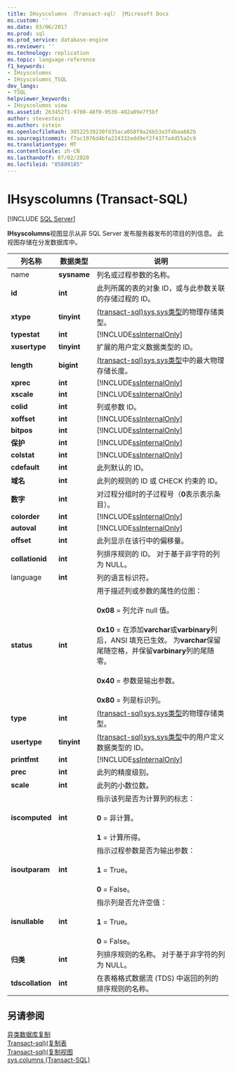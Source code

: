```yaml
---
title: IHsyscolumns （Transact-sql） |Microsoft Docs
ms.custom: ''
ms.date: 03/06/2017
ms.prod: sql
ms.prod_service: database-engine
ms.reviewer: ''
ms.technology: replication
ms.topic: language-reference
f1_keywords:
- IHsyscolumns
- IHsyscolumns_TSQL
dev_langs:
- TSQL
helpviewer_keywords:
- IHsyscolumns view
ms.assetid: 263452f1-9708-48f0-9536-402a89e7f5bf
author: stevestein
ms.author: sstein
ms.openlocfilehash: 38522539230fd35aca058f9a26b53a3f4baa682b
ms.sourcegitcommit: f7ac1976d4bfa224332edd9ef2f4377a4d55a2c9
ms.translationtype: MT
ms.contentlocale: zh-CN
ms.lasthandoff: 07/02/2020
ms.locfileid: "85889185"
---
```

# <a name="ihsyscolumns-transact-sql"></a>IHsyscolumns (Transact-SQL)
[!INCLUDE [SQL Server](../../includes/applies-to-version/sqlserver.md)]

  **IHsyscolumns**视图显示从非 SQL Server 发布服务器发布的项目的列信息。 此视图存储在分发数据库中。  
  
|列名称|数据类型|说明|  
|-----------------|---------------|-----------------|  
|name|**sysname**|列名或过程参数的名称。|  
|**id**|**int**|此列所属的表的对象 ID，或与此参数关联的存储过程的 ID。|  
|**xtype**|**tinyint**|[&#40;transact-sql&#41;sys.sys类型](../../relational-databases/system-compatibility-views/sys-systypes-transact-sql.md)的物理存储类型。|  
|**typestat**|**int**|[!INCLUDE[ssInternalOnly](../../includes/ssinternalonly-md.md)]|  
|**xusertype**|**tinyint**|扩展的用户定义数据类型的 ID。|  
|**length**|**bigint**|[&#40;transact-sql&#41;sys.sys类型](../../relational-databases/system-compatibility-views/sys-systypes-transact-sql.md)中的最大物理存储长度。|  
|**xprec**|**int**|[!INCLUDE[ssInternalOnly](../../includes/ssinternalonly-md.md)]|  
|**xscale**|**int**|[!INCLUDE[ssInternalOnly](../../includes/ssinternalonly-md.md)]|  
|**colid**|**int**|列或参数 ID。|  
|**xoffset**|**int**|[!INCLUDE[ssInternalOnly](../../includes/ssinternalonly-md.md)]|  
|**bitpos**|**int**|[!INCLUDE[ssInternalOnly](../../includes/ssinternalonly-md.md)]|  
|**保护**|**int**|[!INCLUDE[ssInternalOnly](../../includes/ssinternalonly-md.md)]|  
|**colstat**|**int**|[!INCLUDE[ssInternalOnly](../../includes/ssinternalonly-md.md)]|  
|**cdefault**|**int**|此列默认的 ID。|  
|**域名**|**int**|此列的规则的 ID 或 CHECK 约束的 ID。|  
|**数字**|**int**|对过程分组时的子过程号（**0**表示表示条目）。|  
|**colorder**|**int**|[!INCLUDE[ssInternalOnly](../../includes/ssinternalonly-md.md)]|  
|**autoval**|**int**|[!INCLUDE[ssInternalOnly](../../includes/ssinternalonly-md.md)]|  
|**offset**|**int**|此列显示在该行中的偏移量。|  
|**collationid**|**int**|列排序规则的 ID。 对于基于非字符的列为 NULL。|  
|language|**int**|列的语言标识符。|  
|**status**|**int**|用于描述列或参数的属性的位图：<br /><br /> **0x08** = 列允许 null 值。<br /><br /> **0x10** = 在添加**varchar**或**varbinary**列后，ANSI 填充已生效。 为**varchar**保留尾随空格，并保留**varbinary**列的尾随零。<br /><br /> **0x40** = 参数是输出参数。<br /><br /> **0x80** = 列是标识列。|  
|**type**|**int**|[&#40;transact-sql&#41;sys.sys类型](../../relational-databases/system-compatibility-views/sys-systypes-transact-sql.md)的物理存储类型。|  
|**usertype**|**tinyint**|[&#40;transact-sql&#41;sys.sys类型](../../relational-databases/system-compatibility-views/sys-systypes-transact-sql.md)中的用户定义数据类型的 ID。|  
|**printfmt**|**int**|[!INCLUDE[ssInternalOnly](../../includes/ssinternalonly-md.md)]|  
|**prec**|**int**|此列的精度级别。|  
|**scale**|**int**|此列的小数位数。|  
|**iscomputed**|**int**|指示该列是否为计算列的标志：<br /><br /> **0** = 非计算。<br /><br /> **1** = 计算所得。|  
|**isoutparam**|**int**|指示过程参数是否为输出参数：<br /><br /> **1** = True。<br /><br /> **0** = False。|  
|**isnullable**|**int**|指示列是否允许空值：<br /><br /> **1** = True。<br /><br /> **0** = False。|  
|**归类**|**int**|列排序规则的名称。 对于基于非字符的列为 NULL。|  
|**tdscollation**|**int**|在表格格式数据流 (TDS) 中返回的列的排序规则的名称。|  
  
## <a name="see-also"></a>另请参阅  
 [异类数据库复制](../../relational-databases/replication/non-sql/heterogeneous-database-replication.md)   
 [Transact-sql&#41;&#40;复制表](../../relational-databases/system-tables/replication-tables-transact-sql.md)   
 [Transact-sql&#41;&#40;复制视图](../../relational-databases/system-views/replication-views-transact-sql.md)   
 [sys.columns (Transact-SQL)](../../relational-databases/system-catalog-views/sys-columns-transact-sql.md)  
  
  
